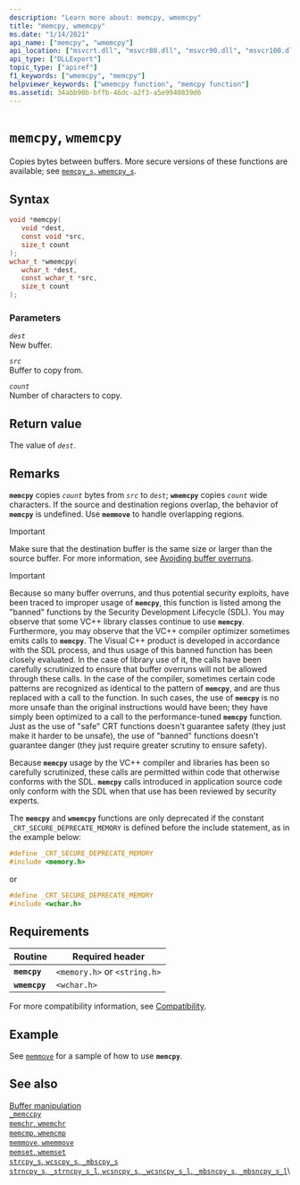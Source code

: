 ```yaml
---
description: "Learn more about: memcpy, wmemcpy"
title: "memcpy, wmemcpy"
ms.date: "1/14/2021"
api_name: ["memcpy", "wmemcpy"]
api_location: ["msvcrt.dll", "msvcr80.dll", "msvcr90.dll", "msvcr100.dll", "msvcr100_clr0400.dll", "msvcr110.dll", "msvcr110_clr0400.dll", "msvcr120.dll", "msvcr120_clr0400.dll", "ucrtbase.dll", "ntoskrnl.exe", "api-ms-win-crt-private-l1-1-0.dll"]
api_type: ["DLLExport"]
topic_type: ["apiref"]
f1_keywords: ["wmemcpy", "memcpy"]
helpviewer_keywords: ["wmemcpy function", "memcpy function"]
ms.assetid: 34abb90b-bffb-46dc-a2f3-a5e9940839d6
---
```

# `memcpy`, `wmemcpy`

Copies bytes between buffers. More secure versions of these functions are available; see [`memcpy_s`, `wmemcpy_s`](memcpy-s-wmemcpy-s.md).

## Syntax

```C
void *memcpy(
   void *dest,
   const void *src,
   size_t count
);
wchar_t *wmemcpy(
   wchar_t *dest,
   const wchar_t *src,
   size_t count
);
```

### Parameters

*`dest`*\
New buffer.

*`src`*\
Buffer to copy from.

*`count`*\
Number of characters to copy.

## Return value

The value of *`dest`*.

## Remarks

**`memcpy`** copies *`count`* bytes from *`src`* to *`dest`*; **`wmemcpy`** copies *`count`* wide characters. If the source and destination regions overlap, the behavior of **`memcpy`** is undefined. Use **`memmove`** to handle overlapping regions.

> [!IMPORTANT]
> Make sure that the destination buffer is the same size or larger than the source buffer. For more information, see [Avoiding buffer overruns](/windows/win32/SecBP/avoiding-buffer-overruns).

> [!IMPORTANT]
> Because so many buffer overruns, and thus potential security exploits, have been traced to improper usage of **`memcpy`**, this function is listed among the "banned" functions by the Security Development Lifecycle (SDL).  You may observe that some VC++ library classes continue to use **`memcpy`**.  Furthermore, you may observe that the VC++ compiler optimizer sometimes emits calls to **`memcpy`**.  The Visual C++ product is developed in accordance with the SDL process, and thus usage of this banned function has been closely evaluated.  In the case of library use of it, the calls have been carefully scrutinized to ensure that buffer overruns will not be allowed through these calls.  In the case of the compiler, sometimes certain code patterns are recognized as identical to the pattern of **`memcpy`**, and are thus replaced with a call to the function.  In such cases, the use of **`memcpy`** is no more unsafe than the original instructions would have been; they have simply been optimized to a call to the performance-tuned **`memcpy`** function.  Just as the use of "safe" CRT functions doesn't guarantee safety (they just make it harder to be unsafe), the use of "banned" functions doesn't guarantee danger (they just require greater scrutiny to ensure safety).
>
> Because **`memcpy`** usage by the VC++ compiler and libraries has been so carefully scrutinized, these calls are permitted within code that otherwise conforms with the SDL.  **`memcpy`** calls introduced in application source code only conform with the SDL when that use has been reviewed by security experts.

The **`memcpy`** and **`wmemcpy`** functions are only deprecated if the constant `_CRT_SECURE_DEPRECATE_MEMORY` is defined before the include statement, as in the example below:

```C
#define _CRT_SECURE_DEPRECATE_MEMORY
#include <memory.h>
```

or

```C
#define _CRT_SECURE_DEPRECATE_MEMORY
#include <wchar.h>
```

## Requirements

|Routine|Required header|
|-------------|---------------------|
|**`memcpy`**|`<memory.h>` or `<string.h>`|
|**`wmemcpy`**|`<wchar.h>`|

For more compatibility information, see [Compatibility](../compatibility.md).

## Example

See [`memmove`](memmove-wmemmove.md) for a sample of how to use **`memcpy`**.

## See also

[Buffer manipulation](../buffer-manipulation.md)\
[`_memccpy`](memccpy.md)\
[`memchr`, `wmemchr`](memchr-wmemchr.md)\
[`memcmp`, `wmemcmp`](memcmp-wmemcmp.md)\
[`memmove`, `wmemmove`](memmove-wmemmove.md)\
[`memset`, `wmemset`](memset-wmemset.md)\
[`strcpy_s`, `wcscpy_s`, `_mbscpy_s`](strcpy-s-wcscpy-s-mbscpy-s.md)\
[`strncpy_s`, `_strncpy_s_l`, `wcsncpy_s`, `_wcsncpy_s_l`, `_mbsncpy_s`, `_mbsncpy_s_l`](strncpy-s-strncpy-s-l-wcsncpy-s-wcsncpy-s-l-mbsncpy-s-mbsncpy-s-l.md)\
